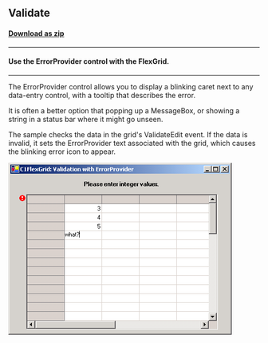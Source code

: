 ## Validate
#### [Download as zip](https://grapecity.github.io/DownGit/#/home?url=https://github.com/GrapeCity/ComponentOne-WinForms-Samples/tree/master/NetFramework\FlexGrid\VB\Validate)
____
#### Use the ErrorProvider control with the FlexGrid.
____
The ErrorProvider control allows you to display a blinking caret next to any data-entry control, with a tooltip that describes the error.

It is often a better option that popping up a MessageBox, or showing a string in a status bar where it might go unseen.

The sample checks the data in the grid's ValidateEdit event.
If the data is invalid, it sets the ErrorProvider text associated with the grid, which causes the blinking error icon to appear.

![screenshot](screenshot.PNG)
